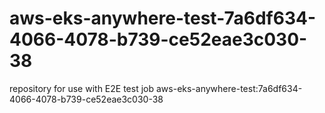 # aws-eks-anywhere-test-7a6df634-4066-4078-b739-ce52eae3c030-38
repository for use with E2E test job aws-eks-anywhere-test:7a6df634-4066-4078-b739-ce52eae3c030-38

